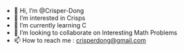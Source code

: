 - 👋 Hi, I’m @Crisper-Dong
- 👀 I’m interested in Crisps
- 🌱 I’m currently learning C
- 💞️ I’m looking to collaborate on Interesting Math Problems
- 📫 How to reach me : crisperdong@gmail.com

<!---
Crisper-Dong/Crisper-Dong is a ✨ special ✨ repository because its `README.md` (this file) appears on your GitHub profile.
You can click the Preview link to take a look at your changes.
--->
